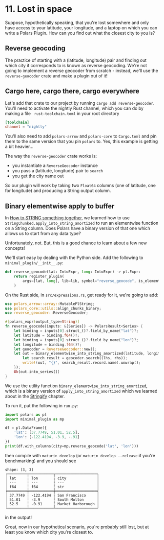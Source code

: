 # 11. Lost in space

Suppose, hypothetically speaking, that you're lost somewhere and only have access
to your latitude, your longitude, and a laptop on which you can write a Polars Plugin.
How can you find out what the closest city to you is?

## Reverse geocoding

The practice of starting with a (latitude, longitude) pair and finding out which
city it corresponds to is known as reverse geocoding.
We're not going to implement a reverse geocoder from scratch - instead, we'll
use the `reverse-geocoder` crate and make a plugin out of it!

## Cargo here, cargo there, cargo everywhere

Let's add that crate to our project by running `cargo add reverse-geocoder`.
You'll need to activate the nightly Rust channel, which you can do by making
a file ` rust-toolchain.toml` in your root directory
```toml
[toolchain]
channel = "nightly"
```
You'll also need to add `polars-arrow` and `polars-core` to `Cargo.toml`
and pin them to the same version that you pin `polars` to.
Yes, this example is getting a bit heavier...

The way the `reverse-geocoder` crate works is:

- you instantiate a `ReverseGeocoder` instance
- you pass a (latitude, longitude) pair to `search`
- you get the city name out

So our plugin will work by taking two `Float64` columns (one of latitude, one
for longitude) and producing a String output column.

## Binary elementwise apply to buffer

In [How to STRING something together], we learned how to use `StringChunked.apply_into_string_amortized`
to run an elementwise function on a String column. Does Polars have a binary version of that one
which allows us to start from any data type?

  [Prerequisites]: ../prerequisites/
  [How to STRING something together]: ../stringify/

Unfortunately, not. But, this is a good chance to learn about a few new concepts!

We'll start easy by dealing with the Python side. Add the following to `minimal_plugin/__init__.py`:

```python
def reverse_geocode(lat: IntoExpr, long: IntoExpr) -> pl.Expr:
    return register_plugin(
        args=[lat, long], lib=lib, symbol="reverse_geocode", is_elementwise=True
    )
```

On the Rust side, in `src/expressions.rs`, get ready for it, we're going to add:

```Rust
use polars_arrow::array::MutablePlString;
use polars_core::utils::align_chunks_binary;
use reverse_geocoder::ReverseGeocoder;

#[polars_expr(output_type=String)]
fn reverse_geocode(inputs: &[Series]) -> PolarsResult<Series> {
    let binding = inputs[0].struct_()?.field_by_name("lat")?;
    let latitude = binding.f64()?;
    let binding = inputs[0].struct_()?.field_by_name("lon")?;
    let longitude = binding.f64()?;
    let geocoder = ReverseGeocoder::new();
    let out = binary_elementwise_into_string_amortized(latitude, longitude, |lhs, rhs, out| {
        let search_result = geocoder.search((lhs, rhs));
        write!(out, "{}", search_result.record.name).unwrap();
    });
    Ok(out.into_series())
}
```

We use the utility function `binary_elementwise_into_string_amortized`,
which is a binary version of `apply_into_string_amortized` which we learned
about in the [Stringify] chapter.

  [Stringify]: ../stringify/

To run it, put the following in `run.py`:
```python
import polars as pl
import minimal_plugin as mp

df = pl.DataFrame({
    'lat': [37.7749, 51.01, 52.5],
    'lon': [-122.4194, -3.9, -.91]
})
print(df.with_columns(city=mp.reverse_geocode('lat', 'lon')))
```
then compile with `maturin develop` (or `maturin develop --release` if you're benchmarking)
and you should see
```
shape: (3, 3)
┌─────────┬───────────┬───────────────────┐
│ lat     ┆ lon       ┆ city              │
│ ---     ┆ ---       ┆ ---               │
│ f64     ┆ f64       ┆ str               │
╞═════════╪═══════════╪═══════════════════╡
│ 37.7749 ┆ -122.4194 ┆ San Francisco     │
│ 51.01   ┆ -3.9      ┆ South Molton      │
│ 52.5    ┆ -0.91     ┆ Market Harborough │
└─────────┴───────────┴───────────────────┘
```
in the output!

Great, now in our hypothetical scenario, you're probably still lost, but
at least you know which city you're closest to.
